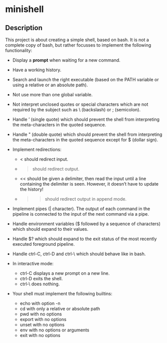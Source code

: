 # minishell

## Description

This project is about creating a simple shell, based on bash. It is not a complete copy of bash, but rather focusses to implement the following functionality:

- Display a **prompt** when waiting for a new command.
- Have a working history.
- Search and launch the right executable (based on the PATH variable or using a relative or an absolute path).
- Not use more than one global variable.
- Not interpret unclosed quotes or special characters which are not required by the subject such as \ (backslash) or ; (semicolon).
- Handle ’ (single quote) which should prevent the shell from interpreting the meta-characters in the quoted sequence.
- Handle " (double quote) which should prevent the shell from interpreting the meta-characters in the quoted sequence except for $ (dollar sign).

- Implement redirections:
  - < should redirect input.
  - > should redirect output.
  - << should be given a delimiter, then read the input until a line containing the delimiter is seen. However, it doesn’t have to update the history!
  - >> should redirect output in append mode.

- Implement pipes (| character). The output of each command in the pipeline is connected to the input of the next command via a pipe.
- Handle environment variables ($ followed by a sequence of characters) which should expand to their values.
- Handle $? which should expand to the exit status of the most recently executed foreground pipeline.
- Handle ctrl-C, ctrl-D and ctrl-\ which should behave like in bash.

- In interactive mode:
  - ctrl-C displays a new prompt on a new line.
  - ctrl-D exits the shell.
  - ctrl-\ does nothing.

- Your shell must implement the following builtins:
  - echo with option -n
  - cd with only a relative or absolute path
  - pwd with no options
  - export with no options
  - unset with no options
  - env with no options or arguments
  - exit with no options
